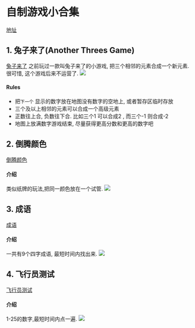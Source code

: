# 自制游戏小合集

[地址](http://43.143.182.5/)



## 1. 兔子来了(Another Threes Game)
[兔子来了](http://43.143.182.5/sanhe1)
之前玩过一款叫兔子来了的小游戏, 把三个相邻的元素合成一个新元素. 很可惜, 这个游戏后来不运营了.
![](https://raw.githubusercontent.com/zhedoushenmegui/sanhei/refs/heads/master/docs/demo.png)

#### Rules
- 把`下一个` 显示的数字放在地图没有数字的空地上, 或者暂存区临时存放
- 三个及以上相邻的元素可以合成一个高级元素
- 正数往上合, 负数往下合. 比如三个1 可以合成2 , 而三个-1 则合成-2
- 地图上放满数字游戏结束, 尽量获得更高分数和更高的数字吧

## 2. 倒腾颜色
[倒腾颜色](http://43.143.182.5/colortube)
#### 介绍
类似纸牌的玩法,把同一颜色放在一个试管.
![](https://raw.githubusercontent.com/zhedoushenmegui/sanhei/refs/heads/master/docs/colortube.png)

## 3. 成语
[成语](http://43.143.182.5/chengyu)
#### 介绍
一共有9个四字成语, 最短时间内找出来.
![](https://raw.githubusercontent.com/zhedoushenmegui/sanhei/refs/heads/master/docs/chengyu.png)

## 4. 飞行员测试
[飞行员测试](http://43.143.182.5/flight)
#### 介绍
1-25的数字,最短时间内点一遍.
![](https://raw.githubusercontent.com/zhedoushenmegui/sanhei/refs/heads/master/docs/flight.png)
